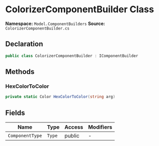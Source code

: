 # ColorizerComponentBuilder Class

**Namespace:** `Model.ComponentBuilders`
**Source:** `ColorizerComponentBuilder.cs`

## Declaration

```csharp
public class ColorizerComponentBuilder : IComponentBuilder
```

## Methods

### HexColorToColor

```csharp
private static Color HexColorToColor(string arg)
```

## Fields

| Name | Type | Access | Modifiers |
|------|------|--------|-----------|
| `ComponentType` | `Type` | public | - |


